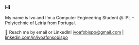 ### Hi

My name is Ivo and I'm a Computer Engineering Student @ IPL - Polytechnic of Leiria from Portugal.

💬 Reach me by email or LinkedIn! ivoafobispo@gmail.com | [linkedin.com/in/ivoafonsobispo](http://linkedin.com/in/ivoafonsobispo)

